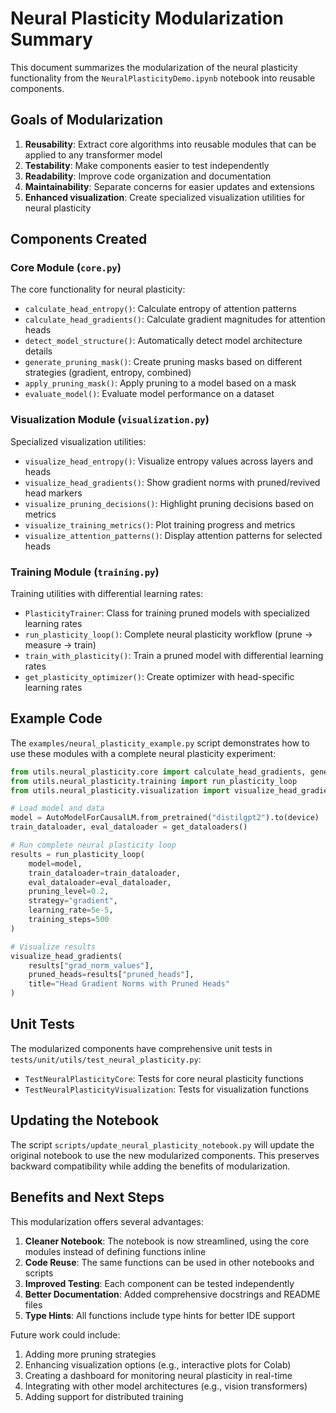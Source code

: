 # Neural Plasticity Modularization Summary

This document summarizes the modularization of the neural plasticity functionality from the `NeuralPlasticityDemo.ipynb` notebook into reusable components.

## Goals of Modularization

1. **Reusability**: Extract core algorithms into reusable modules that can be applied to any transformer model
2. **Testability**: Make components easier to test independently
3. **Readability**: Improve code organization and documentation
4. **Maintainability**: Separate concerns for easier updates and extensions
5. **Enhanced visualization**: Create specialized visualization utilities for neural plasticity

## Components Created

### Core Module (`core.py`)

The core functionality for neural plasticity:

- `calculate_head_entropy()`: Calculate entropy of attention patterns
- `calculate_head_gradients()`: Calculate gradient magnitudes for attention heads
- `detect_model_structure()`: Automatically detect model architecture details
- `generate_pruning_mask()`: Create pruning masks based on different strategies (gradient, entropy, combined)
- `apply_pruning_mask()`: Apply pruning to a model based on a mask
- `evaluate_model()`: Evaluate model performance on a dataset

### Visualization Module (`visualization.py`)

Specialized visualization utilities:

- `visualize_head_entropy()`: Visualize entropy values across layers and heads
- `visualize_head_gradients()`: Show gradient norms with pruned/revived head markers
- `visualize_pruning_decisions()`: Highlight pruning decisions based on metrics
- `visualize_training_metrics()`: Plot training progress and metrics
- `visualize_attention_patterns()`: Display attention patterns for selected heads

### Training Module (`training.py`)

Training utilities with differential learning rates:

- `PlasticityTrainer`: Class for training pruned models with specialized learning rates
- `run_plasticity_loop()`: Complete neural plasticity workflow (prune → measure → train)
- `train_with_plasticity()`: Train a pruned model with differential learning rates
- `get_plasticity_optimizer()`: Create optimizer with head-specific learning rates

## Example Code

The `examples/neural_plasticity_example.py` script demonstrates how to use these modules with a complete neural plasticity experiment:

```python
from utils.neural_plasticity.core import calculate_head_gradients, generate_pruning_mask, apply_pruning_mask
from utils.neural_plasticity.training import run_plasticity_loop
from utils.neural_plasticity.visualization import visualize_head_gradients, visualize_training_metrics

# Load model and data
model = AutoModelForCausalLM.from_pretrained("distilgpt2").to(device)
train_dataloader, eval_dataloader = get_dataloaders()

# Run complete neural plasticity loop
results = run_plasticity_loop(
    model=model,
    train_dataloader=train_dataloader,
    eval_dataloader=eval_dataloader,
    pruning_level=0.2,
    strategy="gradient",
    learning_rate=5e-5,
    training_steps=500
)

# Visualize results
visualize_head_gradients(
    results["grad_norm_values"],
    pruned_heads=results["pruned_heads"],
    title="Head Gradient Norms with Pruned Heads"
)
```

## Unit Tests

The modularized components have comprehensive unit tests in `tests/unit/utils/test_neural_plasticity.py`:

- `TestNeuralPlasticityCore`: Tests for core neural plasticity functions
- `TestNeuralPlasticityVisualization`: Tests for visualization functions

## Updating the Notebook

The script `scripts/update_neural_plasticity_notebook.py` will update the original notebook to use the new modularized components. This preserves backward compatibility while adding the benefits of modularization.

## Benefits and Next Steps

This modularization offers several advantages:

1. **Cleaner Notebook**: The notebook is now streamlined, using the core modules instead of defining functions inline
2. **Code Reuse**: The same functions can be used in other notebooks and scripts
3. **Improved Testing**: Each component can be tested independently
4. **Better Documentation**: Added comprehensive docstrings and README files
5. **Type Hints**: All functions include type hints for better IDE support

Future work could include:

1. Adding more pruning strategies
2. Enhancing visualization options (e.g., interactive plots for Colab)
3. Creating a dashboard for monitoring neural plasticity in real-time
4. Integrating with other model architectures (e.g., vision transformers)
5. Adding support for distributed training